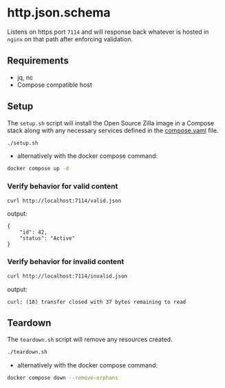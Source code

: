 # http.json.schema

Listens on https port `7114` and will response back whatever is hosted in `nginx` on that path after enforcing validation.

## Requirements

- jq, nc
- Compose compatible host

## Setup

The `setup.sh` script will install the Open Source Zilla image in a Compose stack along with any necessary services defined in the [compose.yaml](compose.yaml) file.

```bash
./setup.sh
```

- alternatively with the docker compose command:

```bash
docker compose up -d
```

### Verify behavior for valid content

```bash
curl http://localhost:7114/valid.json
```

output:

```text
{
    "id": 42,
    "status": "Active"
}
```

### Verify behavior for invalid content

```bash
curl http://localhost:7114/invalid.json
```

output:

```text
curl: (18) transfer closed with 37 bytes remaining to read
```

## Teardown

The `teardown.sh` script will remove any resources created.

```bash
./teardown.sh
```

- alternatively with the docker compose command:

```bash
docker compose down --remove-orphans
```
